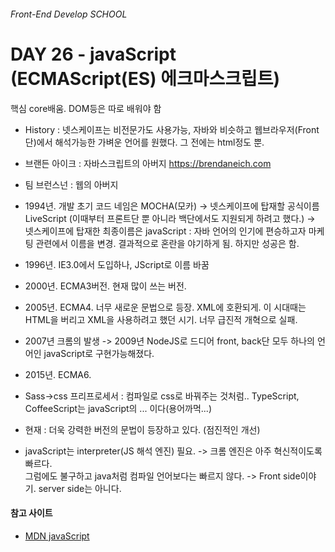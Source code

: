 ###### Front-End Develop SCHOOL

# DAY 26 - javaScript (ECMAScript(ES) 에크마스크립트)

핵심 core배움. DOM등은 따로 배워야 함

- History : 넷스케이프는 비전문가도 사용가능, 자바와 비슷하고 웹브라우저(Front단)에서 해석가능한 가벼운 언어를 원했다. 그 전에는 html정도 뿐. 

 - 브랜든 아이크 : 자바스크립트의 아버지 <https://brendaneich.com>
 - 팀 브런스넌 : 웹의 아버지

- 1994년. 개발 초기 코드 네임은 MOCHA(모카) -> 넷스케이프에 탑재할 공식이름 LiveScript (이때부터 프론트단 뿐 아니라 백단에서도 지원되게 하려고 했다.)
 -> 넷스케이프에 탑재한 최종이름은 javaScript : 자바 언어의 인기에 편승하고자 마케팅 관련에서 이름을 변경. 결과적으로 혼란을 야기하게 됨. 하지만 성공은 함.
- 1996년. IE3.0에서 도입하나, JScript로 이름 바꿈
- 2000년. ECMA3버전. 현재 많이 쓰는 버전. 
- 2005년. ECMA4. 너무 새로운 문법으로 등장. XML에 호환되게. 이 시대때는 HTML을 버리고 XML을 사용하려고 했던 시기. 너무 급진적 개혁으로 실패. 
- 2007년 크롬의 발생 -> 2009년 NodeJS로 드디어 front, back단 모두 하나의 언어인 javaScript로 구현가능해졌다. 
- 2015년. ECMA6. 
 - Sass->css 프리프로세서 : 컴파일로 css로 바꿔주는 것처럼.. TypeScript, CoffeeScript는 javaScript의 ... 이다(용어까먹...)
- 현재 : 더욱 강력한 버전의 문법이 등장하고 있다. (점진적인 개선)

- javaScript는 interpreter(JS 해석 엔진) 필요. -> 크롬 엔진은 아주 혁신적이도록 빠르다. <br>
 그럼에도 불구하고 java처럼 컴파일 언어보다는 빠르지 않다. 
 -> Front side이야기. server side는 아니다. 

 #### 참고 사이트
 - [MDN javaScript](https://developer.mozilla.org/en-US/docs/Web/JavaScript)